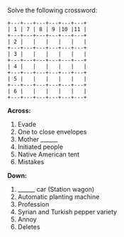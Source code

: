 Solve the following crossword:

```
+---+---+---+---+---+---+  
| 1 | 7 | 8 | 9 |10 |11 |  
+---+---+---+---+---+---+  
| 2 |   |   |   |   |   |  
+---+---+---+---+---+---+  
| 3 |   |   |   |   |   |  
+---+---+---+---+---+---+  
| 4 |   |   |   |   |   |  
+---+---+---+---+---+---+  
| 5 |   |   |   |   |   |  
+---+---+---+---+---+---+  
| 6 |   |   |   |   |   |  
+---+---+---+---+---+---+  
```

**Across:**
1. Evade
2. One to close envelopes
3. Mother ______
4. Initiated people
5. Native American tent
6. Mistakes

**Down:**
1. ______ car (Station wagon)
2. Automatic planting machine
3. Profession
4. Syrian and Turkish pepper variety
5. Annoy
6. Deletes
